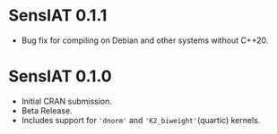 # SensIAT 0.1.1

* Bug fix for compiling on Debian and other systems without C++20.

# SensIAT 0.1.0

* Initial CRAN submission.
* Beta Release.
* Includes support for `'dnorm'` and `'K2_biweight'`(quartic) kernels.
